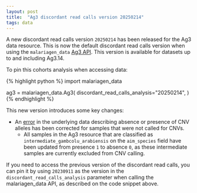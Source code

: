```yaml
---
layout: post
title:  "Ag3 discordant read calls version 20250214"
tags: data
---
```


A new discordant read calls version `20250214` has been released for the
Ag3 data resource. This is now the default discordant read calls version
when using the `malariagen_data` [Ag3
API](https://malariagen.github.io/malariagen-data-python/latest/Ag3.html). This
version is available for datasets up to and including Ag3.14.

To pin this cohorts analysis when accessing data:

{% highlight python %}
import malariagen_data

ag3 = malariagen_data.Ag3(
    discordant_read_calls_analysis="20250214",
)
{% endhighlight %}

This new version introduces some key changes: 

- An [error](https://github.com/malariagen/malariagen-data-python/issues/660) in the underlying data describing absence or presence of CNV alleles has been corrected for samples that were not called for CNVs. 
    - All samples in the Ag3 resource that are classified as `intermediate_gambcolu_arabiensis` on the `aim_species` field have been updated from presence `1` to absence `0`, as these intermediate samples are currently excluded from CNV calling.
    
If you need to access the previous version of the discordant read calls, you can pin it by using `20230911` as the version in the `discordant_read_calls_analysis` parameter when calling the malariagen_data API, as described on the code snippet above. 
